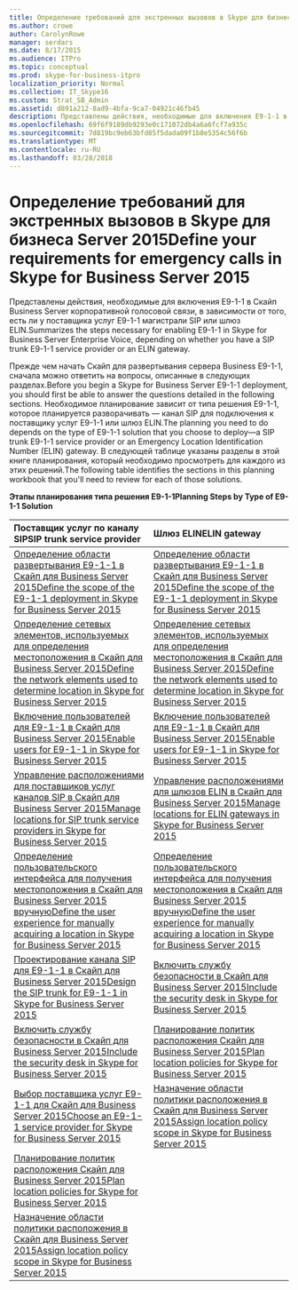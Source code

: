 ```yaml
---
title: Определение требований для экстренных вызовов в Skype для бизнеса Server 2015
ms.author: crowe
author: CarolynRowe
manager: serdars
ms.date: 8/17/2015
ms.audience: ITPro
ms.topic: conceptual
ms.prod: skype-for-business-itpro
localization_priority: Normal
ms.collection: IT_Skype16
ms.custom: Strat_SB_Admin
ms.assetid: d891a212-8ad9-4bfa-9ca7-04921c46fb45
description: Представлены действия, необходимые для включения E9-1-1 в Скайп Business Server корпоративной голосовой связи, в зависимости от того, есть ли у поставщика услуг E9-1-1 магистрали SIP или шлюз ELIN.
ms.openlocfilehash: 69f6f9189db9293e0c171072db4a6a6fcf7a935c
ms.sourcegitcommit: 7d819bc9eb63bfd85f5dada09f1b8e5354c56f6b
ms.translationtype: MT
ms.contentlocale: ru-RU
ms.lasthandoff: 03/28/2018
---
```

# <a name="define-your-requirements-for-emergency-calls-in-skype-for-business-server-2015"></a><span data-ttu-id="01565-103">Определение требований для экстренных вызовов в Skype для бизнеса Server 2015</span><span class="sxs-lookup"><span data-stu-id="01565-103">Define your requirements for emergency calls in Skype for Business Server 2015</span></span>
 
<span data-ttu-id="01565-104">Представлены действия, необходимые для включения E9-1-1 в Скайп Business Server корпоративной голосовой связи, в зависимости от того, есть ли у поставщика услуг E9-1-1 магистрали SIP или шлюз ELIN.</span><span class="sxs-lookup"><span data-stu-id="01565-104">Summarizes the steps necessary for enabling E9-1-1 in Skype for Business Server Enterprise Voice, depending on whether you have a SIP trunk E9-1-1 service provider or an ELIN gateway.</span></span>
  
<span data-ttu-id="01565-105">Прежде чем начать Скайп для развертывания сервера Business E9-1-1, сначала можно ответить на вопросы, описанные в следующих разделах.</span><span class="sxs-lookup"><span data-stu-id="01565-105">Before you begin a Skype for Business Server E9-1-1 deployment, you should first be able to answer the questions detailed in the following sections.</span></span> <span data-ttu-id="01565-106">Необходимое планирование зависит от типа решения E9-1-1, которое планируется разворачивать — канал SIP для подключения к поставщику услуг E9-1-1 или шлюз ELIN.</span><span class="sxs-lookup"><span data-stu-id="01565-106">The planning you need to do depends on the type of E9-1-1 solution that you choose to deploy—a SIP trunk E9-1-1 service provider or an Emergency Location Identification Number (ELIN) gateway.</span></span> <span data-ttu-id="01565-107">В следующей таблице указаны разделы в этой книге планирования, который необходимо просмотреть для каждого из этих решений.</span><span class="sxs-lookup"><span data-stu-id="01565-107">The following table identifies the sections in this planning workbook that you'll need to review for each of those solutions.</span></span>
  
<span data-ttu-id="01565-108">**Этапы планирования типа решения E9-1-1**</span><span class="sxs-lookup"><span data-stu-id="01565-108">**Planning Steps by Type of E9-1-1 Solution**</span></span>

|<span data-ttu-id="01565-109">**Поставщик услуг по каналу SIP**</span><span class="sxs-lookup"><span data-stu-id="01565-109">**SIP trunk service provider**</span></span>|<span data-ttu-id="01565-110">**Шлюз ELIN**</span><span class="sxs-lookup"><span data-stu-id="01565-110">**ELIN gateway**</span></span>|
|:-----|:-----|
|[<span data-ttu-id="01565-111">Определение области развертывания E9-1-1 в Скайп для Business Server 2015</span><span class="sxs-lookup"><span data-stu-id="01565-111">Define the scope of the E9-1-1 deployment in Skype for Business Server 2015</span></span>](scope.md) <br/> |[<span data-ttu-id="01565-112">Определение области развертывания E9-1-1 в Скайп для Business Server 2015</span><span class="sxs-lookup"><span data-stu-id="01565-112">Define the scope of the E9-1-1 deployment in Skype for Business Server 2015</span></span>](scope.md) <br/> |
|[<span data-ttu-id="01565-113">Определение сетевых элементов, используемых для определения местоположения в Скайп для Business Server 2015</span><span class="sxs-lookup"><span data-stu-id="01565-113">Define the network elements used to determine location in Skype for Business Server 2015</span></span>](network-location.md) <br/> |[<span data-ttu-id="01565-114">Определение сетевых элементов, используемых для определения местоположения в Скайп для Business Server 2015</span><span class="sxs-lookup"><span data-stu-id="01565-114">Define the network elements used to determine location in Skype for Business Server 2015</span></span>](network-location.md) <br/> |
|[<span data-ttu-id="01565-115">Включение пользователей для E9-1-1 в Скайп для Business Server 2015</span><span class="sxs-lookup"><span data-stu-id="01565-115">Enable users for E9-1-1 in Skype for Business Server 2015</span></span>](enable-users.md) <br/> |[<span data-ttu-id="01565-116">Включение пользователей для E9-1-1 в Скайп для Business Server 2015</span><span class="sxs-lookup"><span data-stu-id="01565-116">Enable users for E9-1-1 in Skype for Business Server 2015</span></span>](enable-users.md) <br/> |
|[<span data-ttu-id="01565-117">Управление расположениями для поставщиков услуг каналов SIP в Скайп для Business Server 2015</span><span class="sxs-lookup"><span data-stu-id="01565-117">Manage locations for SIP trunk service providers in Skype for Business Server 2015</span></span>](manage-locations.md) <br/> |[<span data-ttu-id="01565-118">Управление расположениями для шлюзов ELIN в Скайп для Business Server 2015</span><span class="sxs-lookup"><span data-stu-id="01565-118">Manage locations for ELIN gateways in Skype for Business Server 2015</span></span>](elin-gateways.md) <br/> |
|[<span data-ttu-id="01565-119">Определение пользовательского интерфейса для получения местоположения в Скайп для Business Server 2015 вручную</span><span class="sxs-lookup"><span data-stu-id="01565-119">Define the user experience for manually acquiring a location in Skype for Business Server 2015</span></span>](manually-acquiring-a-location.md) <br/> |[<span data-ttu-id="01565-120">Определение пользовательского интерфейса для получения местоположения в Скайп для Business Server 2015 вручную</span><span class="sxs-lookup"><span data-stu-id="01565-120">Define the user experience for manually acquiring a location in Skype for Business Server 2015</span></span>](manually-acquiring-a-location.md) <br/> |
|[<span data-ttu-id="01565-121">Проектирование канала SIP для E9-1-1 в Скайп для Business Server 2015</span><span class="sxs-lookup"><span data-stu-id="01565-121">Design the SIP trunk for E9-1-1 in Skype for Business Server 2015</span></span>](design-the-sip-trunk.md) <br/> |[<span data-ttu-id="01565-122">Включить службу безопасности в Скайп для Business Server 2015</span><span class="sxs-lookup"><span data-stu-id="01565-122">Include the security desk in Skype for Business Server 2015</span></span>](security-desk.md) <br/> |
|[<span data-ttu-id="01565-123">Включить службу безопасности в Скайп для Business Server 2015</span><span class="sxs-lookup"><span data-stu-id="01565-123">Include the security desk in Skype for Business Server 2015</span></span>](security-desk.md) <br/> |[<span data-ttu-id="01565-124">Планирование политик расположения Скайп для Business Server 2015</span><span class="sxs-lookup"><span data-stu-id="01565-124">Plan location policies for Skype for Business Server 2015</span></span>](location-policies.md) <br/> |
|[<span data-ttu-id="01565-125">Выбор поставщика услуг E9-1-1 для Скайп для Business Server 2015</span><span class="sxs-lookup"><span data-stu-id="01565-125">Choose an E9-1-1 service provider for Skype for Business Server 2015</span></span>](choose-a-service-provider.md) <br/> |[<span data-ttu-id="01565-126">Назначение области политики расположения в Скайп для Business Server 2015</span><span class="sxs-lookup"><span data-stu-id="01565-126">Assign location policy scope in Skype for Business Server 2015</span></span>](location-policy-scope.md) <br/> |
|[<span data-ttu-id="01565-127">Планирование политик расположения Скайп для Business Server 2015</span><span class="sxs-lookup"><span data-stu-id="01565-127">Plan location policies for Skype for Business Server 2015</span></span>](location-policies.md) <br/> ||
|[<span data-ttu-id="01565-128">Назначение области политики расположения в Скайп для Business Server 2015</span><span class="sxs-lookup"><span data-stu-id="01565-128">Assign location policy scope in Skype for Business Server 2015</span></span>](location-policy-scope.md) <br/> ||
   

